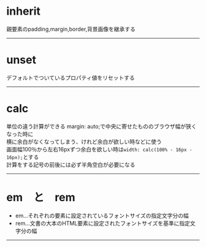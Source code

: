 # inherit
親要素のpadding,margin,border,背景画像を継承する
***

# unset
デフォルトでついているプロパティ値をリセットする
***

# calc
単位の違う計算ができる
margin: auto;で中央に寄せたもののブラウザ幅が狭くなった時に    
横に余白がなくなってしまう、けれど余白が欲しい時などに使う   
画面幅100％から左右16pxずつ余白を欲しい時は`width: calc(100% - 16px - 16px);`とする    
計算をする記号の前後には必ず半角空白が必要になる
***

# em　と　rem
- em...それぞれの要素に設定されているフォントサイズの指定文字分の幅
- rem...文書の大本のHTML要素に設定されたフォントサイズを基準に指定文字分の幅
***
